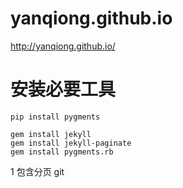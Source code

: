 # yanqiong.github.io

http://yanqiong.github.io/

# 安装必要工具
```
pip install pygments

gem install jekyll
gem install jekyll-paginate
gem install pygments.rb
```

1 包含分页
git